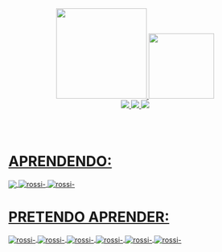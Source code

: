 


 ##    
 
<div align="center">
  <a href="https://github.com/GabrielRossi-gr">
  <img height="180em"  src="https://github-readme-stats.vercel.app/api?username=GabrielRossi-gr&show_icons=true&theme=dracula&include_all_commits=true&count_private=false"/>
 <img height="130" src="https://github-readme-stats.vercel.app/api/top-langs/?username=GabrielRossi-gr&layout=compact&langs_count=7&theme=dracula"/> 
</div>
  
  <div align="center">
  <a href="https://www.facebook.com/gabriel.desouzarossi.9">
  <img src="https://img.shields.io/badge/Facebook-1877F2?style=for-the-badge&logo=facebook&logoColor=white"/>
 
   <a href="https://www.linkedin.com/in/gabriel-s-rossi-4263681a3/">
  <img src="https://img.shields.io/badge/LinkedIn-0077B5?style=for-the-badge&logo=linkedin&logoColor=white"/>
     
  <a href="https://www.instagram.com/gabriel_s_rossi/?hl=pt-br">
  <img src="https://img.shields.io/badge/Instagram-E4405F?style=for-the-badge&logo=instagram&logoColor=white"/>
 
 </div>

  ##

 <div style="display: inline_block"><br>
   <h1> APRENDENDO:  </h1>
  <img align="center"  src="https://img.shields.io/badge/C-00599C?style=for-the-badge&logo=c&logoColor=white">
  <img align="center" alt="rossi-"  src="https://img.shields.io/badge/React-20232A?style=for-the-badge&logo=react&logoColor=61DAFB">
  <img align="center" alt="rossi-"  src="https://img.shields.io/badge/TypeScript-007ACC?style=for-the-badge&logo=typescript&logoColor=white">
</div>
  

<div>   
  <h1> PRETENDO APRENDER: </h1>
  <img align="center" alt="rossi-"  src="https://img.shields.io/badge/Python-14354C?style=for-the-badge&logo=python&logoColor=white">
  <img align="center" alt="rossi-"  src="https://img.shields.io/badge/C%2B%2B-00599C?style=for-the-badge&logo=c%2B%2B&logoColor=white">
  <img align="center" alt="rossi-"  src="https://img.shields.io/badge/C%23-239120?style=for-the-badge&logo=c-sharp&logoColor=white">
  <img align="center" alt="rossi-"  src="https://img.shields.io/badge/Java-ED8B00?style=for-the-badge&logo=java&logoColor=white">
  <img align="center" alt="rossi-"  src="https://img.shields.io/badge/Flutter-02569B?style=for-the-badge&logo=flutter&logoColor=white">
  <img align="center" alt="rossi-"  src="https://img.shields.io/badge/Node.js-43853D?style=for-the-badge&logo=node.js&logoColor=white">
 
  </div>

  
